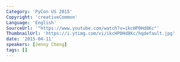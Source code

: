 ```yaml
---
Category: 'PyCon US 2015'
Copyright: 'creativeCommon'
Language: 'English'
SourceUrl: '"https://www.youtube.com/watch?v=ikcHP0Hd8Kc"'
ThumbnailUrl: 'https://i.ytimg.com/vi/ikcHP0Hd8Kc/hqdefault.jpg'
date: '2015-04-11'
speakers: [Jenny Cheng]
tags: []
---
```


